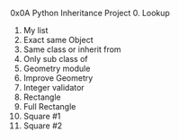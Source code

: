 0x0A Python Inheritance Project
0. Lookup
1. My list
2. Exact same Object
3. Same class or inherit from
4. Only sub class of
5. Geometry module
6. Improve Geometry
7. Integer validator
8. Rectangle
9. Full Rectangle
10. Square #1
11. Square #2

